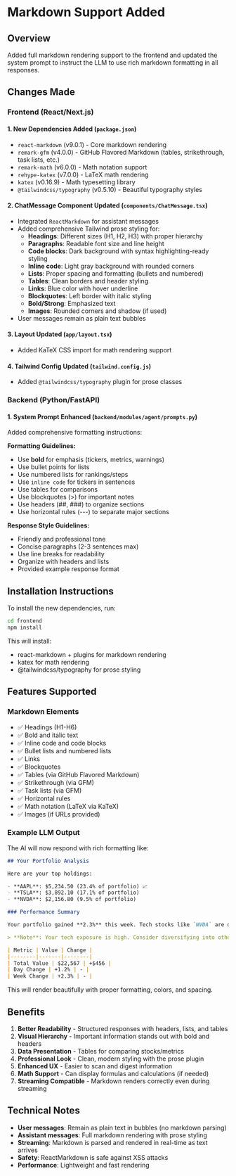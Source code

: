 # Markdown Support Added

## Overview
Added full markdown rendering support to the frontend and updated the system prompt to instruct the LLM to use rich markdown formatting in all responses.

## Changes Made

### Frontend (React/Next.js)

#### 1. **New Dependencies Added** (`package.json`)
- `react-markdown` (v9.0.1) - Core markdown rendering
- `remark-gfm` (v4.0.0) - GitHub Flavored Markdown (tables, strikethrough, task lists, etc.)
- `remark-math` (v6.0.0) - Math notation support
- `rehype-katex` (v7.0.0) - LaTeX math rendering
- `katex` (v0.16.9) - Math typesetting library
- `@tailwindcss/typography` (v0.5.10) - Beautiful typography styles

#### 2. **ChatMessage Component Updated** (`components/ChatMessage.tsx`)
- Integrated `ReactMarkdown` for assistant messages
- Added comprehensive Tailwind prose styling for:
  - **Headings**: Different sizes (H1, H2, H3) with proper hierarchy
  - **Paragraphs**: Readable font size and line height
  - **Code blocks**: Dark background with syntax highlighting-ready styling
  - **Inline code**: Light gray background with rounded corners
  - **Lists**: Proper spacing and formatting (bullets and numbered)
  - **Tables**: Clean borders and header styling
  - **Links**: Blue color with hover underline
  - **Blockquotes**: Left border with italic styling
  - **Bold/Strong**: Emphasized text
  - **Images**: Rounded corners and shadow (if used)
- User messages remain as plain text bubbles

#### 3. **Layout Updated** (`app/layout.tsx`)
- Added KaTeX CSS import for math rendering support

#### 4. **Tailwind Config Updated** (`tailwind.config.js`)
- Added `@tailwindcss/typography` plugin for prose classes

### Backend (Python/FastAPI)

#### 1. **System Prompt Enhanced** (`backend/modules/agent/prompts.py`)

Added comprehensive formatting instructions:

**Formatting Guidelines:**
- Use **bold** for emphasis (tickers, metrics, warnings)
- Use bullet points for lists
- Use numbered lists for rankings/steps
- Use `inline code` for tickers in sentences
- Use tables for comparisons
- Use blockquotes (>) for important notes
- Use headers (##, ###) to organize sections
- Use horizontal rules (---) to separate major sections

**Response Style Guidelines:**
- Friendly and professional tone
- Concise paragraphs (2-3 sentences max)
- Use line breaks for readability
- Organize with headers and lists
- Provided example response format

## Installation Instructions

To install the new dependencies, run:

```bash
cd frontend
npm install
```

This will install:
- react-markdown + plugins for markdown rendering
- katex for math rendering
- @tailwindcss/typography for prose styling

## Features Supported

### Markdown Elements
- ✅ Headings (H1-H6)
- ✅ Bold and italic text
- ✅ Inline code and code blocks
- ✅ Bullet lists and numbered lists
- ✅ Links
- ✅ Blockquotes
- ✅ Tables (via GitHub Flavored Markdown)
- ✅ Strikethrough (via GFM)
- ✅ Task lists (via GFM)
- ✅ Horizontal rules
- ✅ Math notation (LaTeX via KaTeX)
- ✅ Images (if URLs provided)

### Example LLM Output

The AI will now respond with rich formatting like:

```markdown
## Your Portfolio Analysis

Here are your top holdings:

- **AAPL**: $5,234.50 (23.4% of portfolio) 📈
- **TSLA**: $3,892.10 (17.1% of portfolio)
- **NVDA**: $2,156.80 (9.5% of portfolio)

### Performance Summary

Your portfolio gained **2.3%** this week. Tech stocks like `NVDA` are driving the gains.

> **Note**: Your tech exposure is high. Consider diversifying into other sectors.

| Metric | Value | Change |
|--------|-------|--------|
| Total Value | $22,567 | +$456 |
| Day Change | +1.2% | - |
| Week Change | +2.3% | - |
```

This will render beautifully with proper formatting, colors, and spacing.

## Benefits

1. **Better Readability** - Structured responses with headers, lists, and tables
2. **Visual Hierarchy** - Important information stands out with bold and headers
3. **Data Presentation** - Tables for comparing stocks/metrics
4. **Professional Look** - Clean, modern styling with the prose plugin
5. **Enhanced UX** - Easier to scan and digest information
6. **Math Support** - Can display formulas and calculations (if needed)
7. **Streaming Compatible** - Markdown renders correctly even during streaming

## Technical Notes

- **User messages**: Remain as plain text in bubbles (no markdown parsing)
- **Assistant messages**: Full markdown rendering with prose styling
- **Streaming**: Markdown is parsed and rendered in real-time as text arrives
- **Safety**: ReactMarkdown is safe against XSS attacks
- **Performance**: Lightweight and fast rendering

